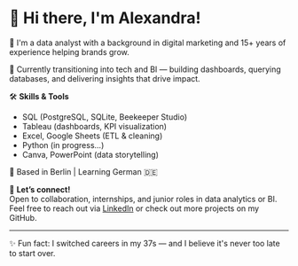 # 👋 Hi there, I'm Alexandra!

🎯 I'm a data analyst with a background in digital marketing and 15+ years of experience helping brands grow.

🚀 Currently transitioning into tech and BI — building dashboards, querying databases, and delivering insights that drive impact.

🛠️ **Skills & Tools**  
- SQL (PostgreSQL, SQLite, Beekeeper Studio)  
- Tableau (dashboards, KPI visualization)  
- Excel, Google Sheets (ETL & cleaning)  
- Python (in progress...)  
- Canva, PowerPoint (data storytelling)

📍 Based in Berlin | Learning German 🇩🇪

💬 **Let’s connect!**  
Open to collaboration, internships, and junior roles in data analytics or BI.  
Feel free to reach out via [LinkedIn](https://www.linkedin.com/in/alexandra-protsenko/) or check out more projects on my GitHub.

---

✨ Fun fact: I switched careers in my 37s — and I believe it's never too late to start over.
